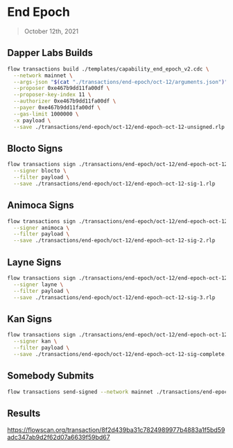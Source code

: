 # End Epoch
> October 12th, 2021

## Dapper Labs Builds

```sh
flow transactions build ./templates/capability_end_epoch_v2.cdc \
  --network mainnet \
  --args-json "$(cat "./transactions/end-epoch/oct-12/arguments.json")" \
  --proposer 0xe467b9dd11fa00df \
  --proposer-key-index 11 \
  --authorizer 0xe467b9dd11fa00df \
  --payer 0xe467b9dd11fa00df \
  --gas-limit 1000000 \
  -x payload \
  --save ./transactions/end-epoch/oct-12/end-epoch-oct-12-unsigned.rlp
```

## Blocto Signs

```sh
flow transactions sign ./transactions/end-epoch/oct-12/end-epoch-oct-12-unsigned.rlp \
  --signer blocto \
  --filter payload \
  --save ./transactions/end-epoch/oct-12/end-epoch-oct-12-sig-1.rlp
```

## Animoca Signs

```sh
flow transactions sign ./transactions/end-epoch/oct-12/end-epoch-oct-12-sig-1.rlp \
  --signer animoca \
  --filter payload \
  --save ./transactions/end-epoch/oct-12/end-epoch-oct-12-sig-2.rlp
```

## Layne Signs

```sh
flow transactions sign ./transactions/end-epoch/oct-12/end-epoch-oct-12-sig-2.rlp \
  --signer layne \
  --filter payload \
  --save ./transactions/end-epoch/oct-12/end-epoch-oct-12-sig-3.rlp
```

## Kan Signs

```sh
flow transactions sign ./transactions/end-epoch/oct-12/end-epoch-oct-12-sig-3.rlp \
  --signer kan \
  --filter payload \
  --save ./transactions/end-epoch/oct-12/end-epoch-oct-12-sig-complete.rlp
```

## Somebody Submits

```sh
flow transactions send-signed --network mainnet ./transactions/end-epoch/oct-12/end-epoch-oct-12-sig-complete.rlp
```

## Results

https://flowscan.org/transaction/8f2d439ba31c7824989977b4883a1f5bd59adc347ab9d2f62d07a6639f59bd67
